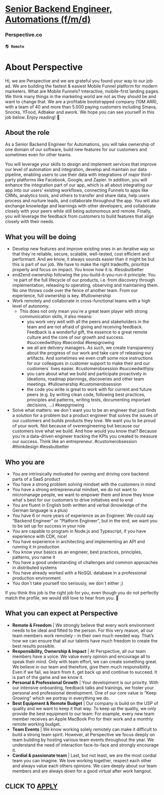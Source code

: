 # [Senior Backend Engineer, Automations (f/m/d)](https://www.remotewlb.com/apply/senior-backend-engineer-automations-f-m-d)  
### Perspective.co  
#### `🌎 Remote`  

# About Perspective

Hi, we are Perspective and we are grateful you found your way to our job ad. We are building the fastest & easiest Mobile Funnel platform for modern marketers. What are Mobile Funnels? Interactive, mobile-first landing pages. We think many things in the marketing world are not as they should be and want to change that. We are a profitable bootstrapped company (10M ARR), with a team of 40 and more than 5.000 paying customers including Smava, Snocks, YFood, Adbaker and awork. We hope you can see yourself in this job below. Enjoy reading! 🚀

## About the role

As a Senior Backend Engineer for Automations, you will take ownership of one domain of our software, build new features for our customers and sometimes even for other teams.

You will leverage your skills to design and implement services that improve our level of automation and integration, develop and maintain our data pipeline, enabling users to use their data with integrations of major third-party platforms like Facebook, Google, and Zapier. In addition, you will enhance the integration part of our app, which is all about integrating our app into our users' existing workflows, connecting Funnels to apps like CRMs, analytics tools, and others to transfer and share data, help users process and nurture leads, and collaborate throughout the app. You will also exchange knowledge and learnings with other developers, and collaborate closely with your peers while still being autonomous and remote. Finally, you will leverage the feedback from customers to build features that align closely with their needs.

## What you will be doing

  * Develop new features and improve existing ones in an iterative way so that they´re reliable, secure, scalable, well-tested, cost efficient and performant. And we know, it always sounds easier than it might be but this is part of our job. We have to make the right tradeoffs, prioritize properly and focus on impact. You know how it is. #lessbutbetter
  * end2end ownership following the you-build-it-you-run-it principle: You´re part of the full lifecycle of our products, i.e. from discovery through implementation, releasing to operating, observing and maintaining them. No one throws code over the fence of another team. From our experience, full ownership is key. #fullownership
  * Work remotely and collaborate in cross-functional teams with a high level of autonomy. 
    * This does not only mean you´re a great team player with strong communication skills, it also means: 
      * you work very well with all the peers and stakeholders in the team and are not afraid of giving and receiving feedback. Feedback is a wonderful gift, the essence to a great remote culture and the core of our growth and success. #succeedwithjoy #becordial #keepgrowing
      * we all are delivery managers. As such, we create transparency about the progress of our work and take care of releasing our artifacts. And sometimes we even craft some nice instructions for our colleagues in customer support to make their and our customers´ lives easier. #customerobsession #succeedwithjoy
      * you care about what we build and participate proactively in ideations, roadmap plannings, discoveries and other team meetings. #fullownership #customerobsession
      * the code you write is great to work with for current and future peers (e.g. by writing clean code, following best practices, principles and patterns, writing tests, documenting important decisions, …) #keepgrowing
  * Solve what matters: we don´t want you to be an engineer that just finds a solution for a problem but a product engineer that solves the issues of our customers and builds products they love. We want you to be proud of your work. Not because of overengineering but because our customers love what we build. And how would you know that? Because you´re a data-driven engineer tracking the KPIs you created to measure our success. Think like an entrepreneur. #customerobsession #thinkdesign #lessbutbetter

## Who you are

  * You are intrinsically motivated for owning and driving core backend parts of a SaaS product
  * You have a strong problem solving mindset with the customers in mind
  * You have a strong entrepreneurial mindset, we do not want to micromanage people, we want to empower them and know they know what´s best for our customers to drive initiatives end to end
  * You are fluent in English both written and verbal (knowledge of the German language is a plus)
  * You have 6 or more years of experience as an Engineer. We could say “Backend Engineer” or “Platform Engineer”, but in the end, we want you to be set up for success in your role
  * You are capable to program in Node.js and Typescript, if you have experience with CDK, nice!
  * You have experience in architecting and implementing an API and running it in production
  * You know your basics as an engineer, best practices, principles, patterns, you name it
  * You have a good understanding of challenges and common approaches in distributed systems
  * You have already worked with a NoSQL database in a professional production environment
  * You don´t take yourself too seriously, we don´t either ;)

If you think this job is the right job for you, even though you do not perfectly match the profile, we would still love to hear from you. 🤗

## What you can expect at Perspective

  * **Remote & Freedom** | We strongly believe that every work environment needs to be ideal and fitted to the person. For this very reason, all our team members work remotely – in their own much needed way. That’s how we can ensure that all our talents have much freedom to create the best results possible.
  * **Responsibility, Ownership & Impact** | At Perspective, all our team members have a voice. We value every opinion and encourage all to speak their mind. Only with team effort, we can create something great. We believe in our team and therefore, give them much responsibility. Even if we fail, we learn from it, get back up and continue to succeed. It is part of the game and we know it.
  * **Personal & Professional Growth** | Your development is our priority. With our intensive onboarding, feedback talks and trainings, we foster your personal and professional development. One of our core value is “Keep Growing” which we portray in everything we do.
  * **Best Equipment & Remote Budget** | Our company is build on the USP of quality and we want to keep it that way. To keep up the quality, we only provide the best equipment to our team: For example, every new team member receives an Apple MacBook Pro for their work and a monthly remote working budget.
  * **Team Events** | We know working solely remotely can make it difficult to build a strong team spirit. However, at Perspective we focus deeply on team building by hosting various team events throughout the year. We understand the need of interaction face-to-face and strongly encourage it.
  * **Cordial & passionate team** | Last, but not least, we are the most cordial team you can imagine. We love working together, respect each other and always value each others opinions. We care deeply about our team members and are always down for a good virtual after work hangout.

  
## CLICK TO [APPLY](https://www.remotewlb.com/apply/senior-backend-engineer-automations-f-m-d)

